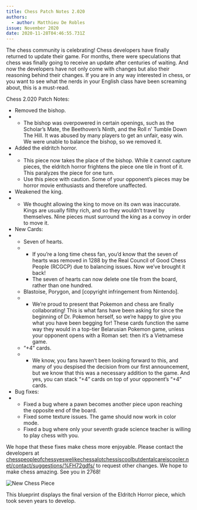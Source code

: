 ```yaml
---
title: Chess Patch Notes 2.020
authors:
  - author: Matthieu De Robles
issue: November 2020
date: 2020-11-28T04:46:55.731Z
---
```

The chess community is celebrating! Chess developers have finally returned to update their game. For months, there were speculations that chess was finally going to receive an update after centuries of waiting. And now the developers have not only come with changes but also their reasoning behind their changes. If you are in any way interested in chess, or you want to see what the nerds in your English class have been screaming about, this is a must-read.

Chess 2.020 Patch Notes:

* Removed the bishop. 
* * The bishop was overpowered in certain openings, such as the Scholar’s Mate, the Beethoven’s Ninth, and the Roll n’ Tumble Down The Hill. It was abused by many players to get an unfair, easy win. We were unable to balance the bishop, so we removed it.
* Added the eldritch horror. 
* * This piece now takes the place of the bishop. While it cannot capture pieces, the eldritch horror frightens the piece one tile in front of it. This paralyzes the piece for one turn.
  * Use this piece with caution. Some of your opponent’s pieces may be horror movie enthusiasts and therefore unaffected.
* Weakened the king. 
* * We thought allowing the king to move on its own was inaccurate. Kings are usually filthy rich, and so they wouldn’t travel by themselves. Nine pieces must surround the king as a convoy in order to move it.
* New Cards:
* * Seven of hearts. 
  * * If you’re a long time chess fan, you’d know that the seven of hearts was removed in 1288 by the Real Council of Good Chess People (RCGCP) due to balancing issues. Now we’ve brought it back! 
    * The seven of hearts can now delete one tile from the board, rather than one hundred. 
  * Blastoise, Porygon, and \[copyright infringement from Nintendo]. 
  * * We’re proud to present that Pokemon and chess are finally collaborating! This is what fans have been asking for since the beginning of Dr. Pokemon herself, so we’re happy to give you what you have been begging for! These cards function the same way they would in a top-tier Belarusian Pokemon game, unless your opponent opens with a Roman set: then it’s a Vietnamese game.
  * “+4” cards. 
  * * We know, you fans haven’t been looking forward to this, and many of you despised the decision from our first announcement, but we know that this was a necessary addition to the game. And yes, you can stack “+4” cards on top of your opponent’s “+4” cards.
* Bug fixes:
* * Fixed a bug where a pawn becomes another piece upon reaching the opposite end of the board.
  * Fixed some texture issues. The game should now work in color mode.
  * Fixed a bug where only your seventh grade science teacher is willing to play chess with you. 

We hope that these fixes make chess more enjoyable. Please contact the developers at 
<a href="www.chesspeopleofchessyeswelikechessalotchessiscoolbutdentalcareiscooler.net/contact/suggestions/%FH72gdfs/" target="_blank" rel="noreferrer">chesspeopleofchessyeswelikechessalotchessiscoolbutdentalcareiscooler.net/contact/suggestions/%FH72gdfs/</a> to request other changes. We hope to make chess amazing. See you in 2768! 

![New Chess Piece](https://lh4.googleusercontent.com/h_nAtujVXqqtkNIl3yUHhZNCpaW8AO478u-q8aNJDoeWfJJ9klU9CNl-vvWYsunGVE1FCe5KYAGdZhF1Hb5i7ZuIbHnEy4by6ZziIAo_X5o2AK39IYa6ERWpNh3seeoY7EE8SdcY=s0 "New Chess Piece")

This blueprint displays the final version of the Eldritch Horror piece, which took seven years to develop.